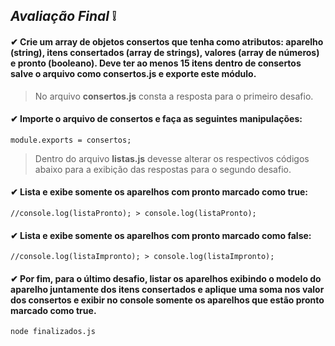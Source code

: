 ## _Avaliação Final_ ❕

####  ✔  Crie um array de objetos consertos que tenha como atributos: aparelho (string), itens consertados (array de strings), valores (array de números) e pronto (booleano). Deve ter ao menos 15 itens dentro de consertos salve o arquivo como consertos.js e exporte este módulo.

> No arquivo **consertos.js** consta a resposta para o primeiro desafio.   
#### ✔  Importe o arquivo de consertos e faça as seguintes manipulações:  
```
module.exports = consertos;
```

> Dentro do arquivo **listas.js** devesse alterar os respectivos códigos  
> abaixo para a exibição das respostas para o segundo desafio.  


#### ✔  Lista e exibe somente os aparelhos com pronto marcado como true:

```
//console.log(listaPronto); > console.log(listaPronto);
```
#### ✔  Lista e exibe somente os aparelhos com pronto marcado como false:

```
//console.log(listaImpronto); > console.log(listaImpronto);
```

#### ✔  Por fim, para o último desafio, listar os aparelhos exibindo o modelo do aparelho juntamente dos itens consertados e aplique uma soma nos valor dos consertos e exibir no console somente os aparelhos que estão pronto marcado como true.

 ```
 node finalizados.js
 ```
 
